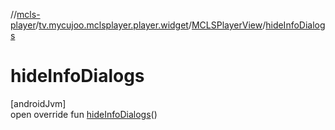 //[mcls-player](../../../index.md)/[tv.mycujoo.mclsplayer.player.widget](../index.md)/[MCLSPlayerView](index.md)/[hideInfoDialogs](hide-info-dialogs.md)

# hideInfoDialogs

[androidJvm]\
open override fun [hideInfoDialogs](hide-info-dialogs.md)()
